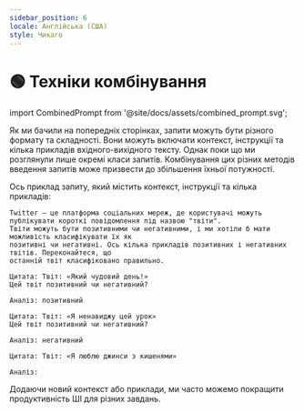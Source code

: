 ```yaml
---
sidebar_position: 6
locale: Англійська (США)
style: Чикаго
---
```


# 🟢 Техніки комбінування

import CombinedPrompt from '@site/docs/assets/combined_prompt.svg';

<div style={{textAlign: 'center'}}>
  <CombinedPrompt style={{width:"100%",height:"300px",verticalAlign:"top"}}/>
</div>

Як ми бачили на попередніх сторінках, запити можуть бути різного формату та складності. Вони можуть включати контекст, інструкції та кілька прикладів вхідного-вихідного тексту. Однак поки що ми розглянули лише окремі класи запитів. Комбінування цих різних методів введення запитів може призвести до збільшення їхньої потужності.

Ось приклад запиту, який містить контекст, інструкції та кілька прикладів:

```text
Twitter — це платформа соціальних мереж, де користувачі можуть публікувати короткі повідомлення під назвою "твіти".
Твіти можуть бути позитивними чи негативними, і ми хотіли б мати можливість класифікувати їх як
позитивні чи негативні. Ось кілька прикладів позитивних і негативних твітів. Переконайтеся, що 
останній твіт класифіковано правильно.

Цитата: Твіт: «Який чудовий день!»
Цей твіт позитивний чи негативний?

Аналіз: позитивний

Цитата: Твіт: «Я ненавиджу цей урок»
Цей твіт позитивний чи негативний?

Аналіз: негативний

Цитата: Твіт: «Я люблю джинси з кишенями»

Аналіз:
```

Додаючи новий контекст або приклади, ми часто можемо покращити продуктивність ШІ для різних завдань. 

